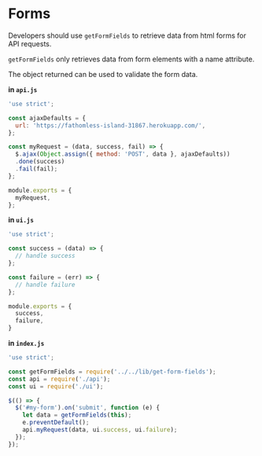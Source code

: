 # Forms

Developers should use `getFormFields` to retrieve data from html forms for API
 requests.

`getFormFields` only retrieves data from form elements with a name attribute.

The object returned can be used to validate the form data.

**in `api.js`**

```js
'use strict';

const ajaxDefaults = {
  url: 'https://fathomless-island-31867.herokuapp.com/',
};

const myRequest = (data, success, fail) => {
  $.ajax(Object.assign({ method: 'POST', data }, ajaxDefaults))
  .done(success)
  .fail(fail);
};

module.exports = {
  myRequest,
};
```

**in `ui.js`**

```js
'use strict';

const success = (data) => {
  // handle success
};

const failure = (err) => {
  // handle failure
};

module.exports = {
  success,
  failure,
}
```

**in `index.js`**

```js
'use strict';

const getFormFields = require('../../lib/get-form-fields');
const api = require('./api');
const ui = require('./ui');

$(() => {
  $('#my-form').on('submit', function (e) {
    let data = getFormFields(this);
    e.preventDefault();
    api.myRequest(data, ui.success, ui.failure);
  });
});
```
